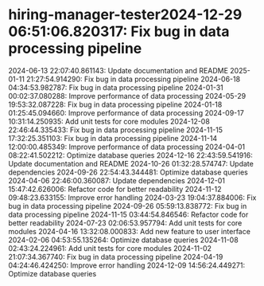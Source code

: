 # hiring-manager-tester2024-12-29 06:51:06.820317: Fix bug in data processing pipeline
2024-06-13 22:07:40.861143: Update documentation and README
2025-01-11 21:27:54.914290: Fix bug in data processing pipeline
2024-06-18 04:34:53.982787: Fix bug in data processing pipeline
2024-01-31 00:02:37.080288: Improve performance of data processing
2024-05-29 19:53:32.087228: Fix bug in data processing pipeline
2024-01-18 01:25:45.094660: Improve performance of data processing
2024-09-17 10:31:14.250935: Add unit tests for core modules
2024-12-08 22:46:44.335433: Fix bug in data processing pipeline
2024-11-15 17:32:25.351103: Fix bug in data processing pipeline
2024-11-14 12:00:00.485349: Improve performance of data processing
2024-04-01 08:22:41.502212: Optimize database queries
2024-12-16 22:43:59.541916: Update documentation and README
2024-10-26 01:32:28.574747: Update dependencies
2024-09-26 22:54:43.344481: Optimize database queries
2024-04-06 22:46:00.360087: Update dependencies
2024-12-01 15:47:42.626006: Refactor code for better readability
2024-11-12 09:48:23.633155: Improve error handling
2024-03-23 19:04:37.884006: Fix bug in data processing pipeline
2024-09-26 05:59:13.838772: Fix bug in data processing pipeline
2024-11-15 03:44:54.846546: Refactor code for better readability
2024-07-23 02:06:53.957794: Add unit tests for core modules
2024-04-16 13:32:08.000833: Add new feature to user interface
2024-02-06 04:53:55.135264: Optimize database queries
2024-11-08 02:43:24.224961: Add unit tests for core modules
2024-11-02 21:07:34.367740: Fix bug in data processing pipeline
2024-04-19 04:24:46.424250: Improve error handling
2024-12-09 14:56:24.449271: Optimize database queries
